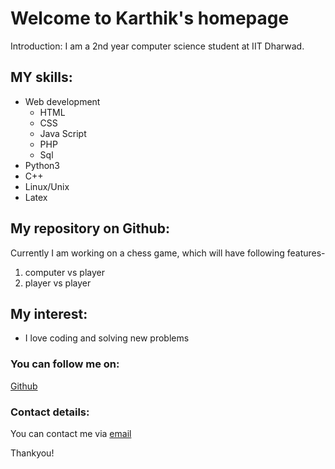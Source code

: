 # Welcome to Karthik's homepage
Introduction:
 I am a 2nd year computer science student at IIT Dharwad.

## MY skills:
* Web development
  * HTML
  * CSS
  * Java Script
  * PHP
  * Sql
* Python3
* C++
* Linux/Unix
* Latex

## My repository on Github:
Currently I am working on a chess game, which will have following features-

1. computer vs player
1. player vs player
## My interest:
* I love coding and solving new problems



### You can follow me on:
[Github](http://github.com/KarthikVV24-11-1999/)

### Contact details:
You can contact me via [email](170010016@iitdh.ac.in)


Thankyou!
